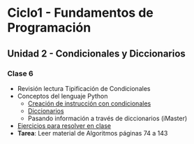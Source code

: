 # Ciclo1 - Fundamentos de Programación

## Unidad 2 - Condicionales y Diccionarios

### Clase 6
* Revisión lectura Tipificación de Condicionales
* Conceptos del lenguaje Python
  * [Creación de instrucción con condicionales](operadores_condicionales.py)
  * [Diccionarios](diccionarios.py)
  * Pasando información a través de diccionarios (iMaster)
* [Ejercicios para resolver en clase](ejercicios.md)
* **Tarea**: Leer material de Algoritmos páginas 74 a 143